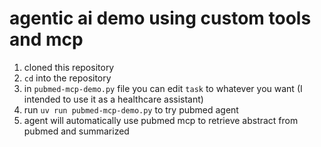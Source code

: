 # agentic ai demo using custom tools and mcp
1. cloned this repository
2. `cd` into the repository
3. in `pubmed-mcp-demo.py` file you can edit `task` to whatever you want (I intended to use it as a healthcare assistant)
4. run `uv run pubmed-mcp-demo.py` to try pubmed agent
5. agent will automatically use pubmed mcp to retrieve abstract from pubmed and summarized
